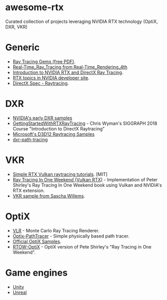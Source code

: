 # awesome-rtx
Curated collection of projects leveraging NVIDIA RTX technology (OptiX, DXR, VKR)

# Generic
- [Ray Tracing Gems (free PDF)](http://www.realtimerendering.com/raytracinggems/).
- [Real-Time_Ray_Tracing from Real-Time_Rendering_4th](http://www.realtimerendering.com/Real-Time_Rendering_4th-Real-Time_Ray_Tracing.pdf)
- [Introduction to NVIDIA RTX and DirectX Ray Tracing](https://devblogs.nvidia.com/introduction-nvidia-rtx-directx-ray-tracing/).
- [RTX topics in NVIDIA developer site](https://devblogs.nvidia.com/tag/dxr/).
- [DirectX Spec - Raytracing](https://microsoft.github.io/DirectX-Specs/d3d/Raytracing.html).

# DXR
- [NVIDIA's early DXR samples](https://github.com/NVIDIAGameWorks/DxrTutorials)
- [GettingStartedWithRTXRayTracing](https://github.com/NVIDIAGameWorks/GettingStartedWithRTXRayTracing) - Chris Wyman's SIGGRAPH 2018 Course "Introduction to DirectX Raytracing"
- [Microsoft's D3D12 Raytracing Samples](https://github.com/Microsoft/DirectX-Graphics-Samples/tree/master/Samples/Desktop/D3D12Raytracing)
- [dxr-path-tracing](https://github.com/RikoOphorst/dxr-path-tracing)

# VKR
- [Simple RTX Vulkan raytracing tutorials](https://github.com/iOrange/rtxON). [MIT]
- [Ray Tracing In One Weekend (Vulkan RTX)](https://github.com/GPSnoopy/RayTracingInVulkan) - Implementation of Peter Shirley's Ray Tracing In One Weekend book using Vulkan and NVIDIA's RTX extension.
- [VKR sample from Sascha Willems](https://github.com/SaschaWillems/Vulkan/tree/master/examples/nv_ray_tracing_basic).

# OptiX
- [VLR](https://github.com/shocker-0x15/VLR) - Monte Carlo Ray Tracing Renderer.
- [Optix-PathTracer](https://github.com/knightcrawler25/Optix-PathTracer) - Simple physically based path tracer.
- [Official OptiX Samples](https://github.com/nvpro-samples/optix_advanced_samples).
- [RTOW-OptiX](https://github.com/ingowald/RTOW-OptiX) - OptiX version of Pete Shirley's "Ray Tracing in One Weekend".

# Game engines
- [Unity](https://unity.com/ray-tracing)
- [Unreal](https://docs.unrealengine.com/en-us/Engine/Rendering/RayTracing)
